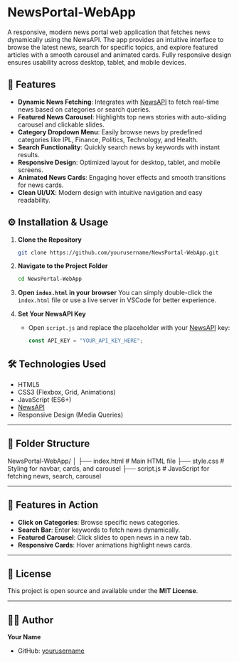 
# NewsPortal-WebApp

A responsive, modern news portal web application that fetches news dynamically using the NewsAPI. The app provides an intuitive interface to browse the latest news, search for specific topics, and explore featured articles with a smooth carousel and animated cards. Fully responsive design ensures usability across desktop, tablet, and mobile devices.



## 🌟 Features

- **Dynamic News Fetching**: Integrates with [NewsAPI](https://newsapi.org/) to fetch real-time news based on categories or search queries.
- **Featured News Carousel**: Highlights top news stories with auto-sliding carousel and clickable slides.
- **Category Dropdown Menu**: Easily browse news by predefined categories like IPL, Finance, Politics, Technology, and Health.
- **Search Functionality**: Quickly search news by keywords with instant results.
- **Responsive Design**: Optimized layout for desktop, tablet, and mobile screens.
- **Animated News Cards**: Engaging hover effects and smooth transitions for news cards.
- **Clean UI/UX**: Modern design with intuitive navigation and easy readability.

## ⚙️ Installation & Usage

1. **Clone the Repository**
   ```bash
   git clone https://github.com/yourusername/NewsPortal-WebApp.git


2. **Navigate to the Project Folder**

   ```bash
   cd NewsPortal-WebApp
   ```

3. **Open `index.html` in your browser**
   You can simply double-click the `index.html` file or use a live server in VSCode for better experience.

4. **Set Your NewsAPI Key**

   * Open `script.js` and replace the placeholder with your [NewsAPI](https://newsapi.org/) key:

     ```javascript
     const API_KEY = "YOUR_API_KEY_HERE";
     ```


## 🛠️ Technologies Used

* HTML5
* CSS3 (Flexbox, Grid, Animations)
* JavaScript (ES6+)
* [NewsAPI](https://newsapi.org/)
* Responsive Design (Media Queries)

---

## 📂 Folder Structure


NewsPortal-WebApp/
│
├── index.html          # Main HTML file
├── style.css           # Styling for navbar, cards, and carousel
├── script.js           # JavaScript for fetching news, search, carousel


---

## 🚀 Features in Action

* **Click on Categories**: Browse specific news categories.
* **Search Bar**: Enter keywords to fetch news dynamically.
* **Featured Carousel**: Click slides to open news in a new tab.
* **Responsive Cards**: Hover animations highlight news cards.

---


## 📌 License

This project is open source and available under the **MIT License**.

---

## 👨‍💻 Author

**Your Name**

* GitHub: [yourusername](https://github.com/AbdulRehman-Qasim)

```

